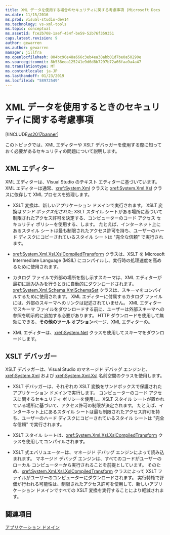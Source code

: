 ```yaml
---
title: XML データを使用する場合のセキュリティに関する考慮事項 |Microsoft Docs
ms.date: 11/15/2016
ms.prod: visual-studio-dev14
ms.technology: vs-xml-tools
ms.topic: conceptual
ms.assetid: fce2b708-1aef-454f-be59-52b76f359351
caps.latest.revision: 9
author: gewarren
ms.author: gewarren
manager: jillfra
ms.openlocfilehash: 804bc90e48a666c3eb4ea38abb01d7be0a50290e
ms.sourcegitcommit: 8b538eea125241e9d6d8b7297b72a66faa9a4a47
ms.translationtype: MT
ms.contentlocale: ja-JP
ms.lasthandoff: 01/23/2019
ms.locfileid: "58972549"
---
```

# <a name="security-considerations-when-working-with-xml-data"></a>XML データを使用するときのセキュリティに関する考慮事項
[!INCLUDE[vs2017banner](../includes/vs2017banner.md)]

  
このトピックでは、XML エディターや XSLT デバッガーを使用する際に知っておく必要があるセキュリティの問題について説明します。  
  
## <a name="xml-editor"></a>XML エディター  
 XML エディターは、Visual Studio のテキスト エディターに基づいています。 XML エディターは通常、<xref:System.Xml> クラスと <xref:System.Xml.Xsl> クラスに依存して XML プロセスを処理します。  
  
-   XSLT 変換は、新しいアプリケーション ドメインで実行されます。 XSLT 変換は*サンド ボックス化された*; XSLT スタイル シートがある場所に基づいて制限されたアクセス許可を決定する、コンピューターのコード アクセス セキュリティ ポリシーを使用する、します。 たとえば、インターネット上にあるスタイル シートは最も制限されたアクセス許可を持ち、ユーザーのハード ディスクにコピーされているスタイル シートは "完全な信頼" で実行されます。  
  
-   <xref:System.Xml.Xsl.XslCompiledTransform> クラスは、XSLT を Microsoft Intermediate Language (MSIL) にコンパイルし、実行時の処理速度を高めるために使用されます。  
  
-   カタログ ファイルで外部の場所を指し示すスキーマは、XML エディターが最初に読み込みを行うときに自動的にダウンロードされます。 <xref:System.Xml.Schema.XmlSchemaSet> クラスは、スキーマをコンパイルするために使用されます。 XML エディターに付属するカタログ ファイルには、外部のスキーマへのリンクは記述されていません。 XML エディターでスキーマ ファイルをダウンロードする前に、ユーザーは外部スキーマへの参照を明示的に追加する必要があります。 HTTP ダウンロードを使用して無効にできる、**その他のツール オプション**ページ、XML エディターの。  
  
-   XML エディターは、<xref:System.Net> クラスを使用してスキーマをダウンロードします。  
  
## <a name="xslt-debugger"></a>XSLT デバッガー  
 XSLT デバッガーは、Visual Studio のマネージド デバッグ エンジンと、<xref:System.Xml> および <xref:System.Xml.Xsl> 名前空間のクラスを使用します。  
  
-   XSLT デバッガーは、それぞれの XSLT 変換をサンドボックスで保護されたアプリケーション ドメインで実行します。 コンピューターのコード アクセスに関するセキュリティ ポリシーを使用し、XSLT スタイル シートが置かれている場所に基づいて、アクセス許可の制限が決定されます。 たとえば、インターネット上にあるスタイル シートは最も制限されたアクセス許可を持ち、ユーザーのハード ディスクにコピーされているスタイル シートは "完全な信頼" で実行されます。  
  
-   XSLT スタイル シートは、<xref:System.Xml.Xsl.XslCompiledTransform> クラスを使用してコンパイルされます。  
  
-   XSLT 式エバリュエーターは、マネージド デバッグ エンジンによって読み込まれます。 マネージド デバッグ エンジンは、すべてのコードがユーザーのローカル コンピューターから実行されることを前提としています。 そのため、<xref:System.Xml.Xsl.XslCompiledTransform> クラスによって XSLT ファイルがユーザーのコンピューターにダウンロードされます。 実行特権で評価が行われる可能性は、制限されたアクセス許可を使用して、新しいアプリケーション ドメインですべての XSLT 変換を実行することにより軽減されます。  
  
## <a name="see-also"></a>関連項目  
 [アプリケーション ドメイン](http://msdn.microsoft.com/39e57d07-a740-4cd4-ae82-e119ea3856c1)
